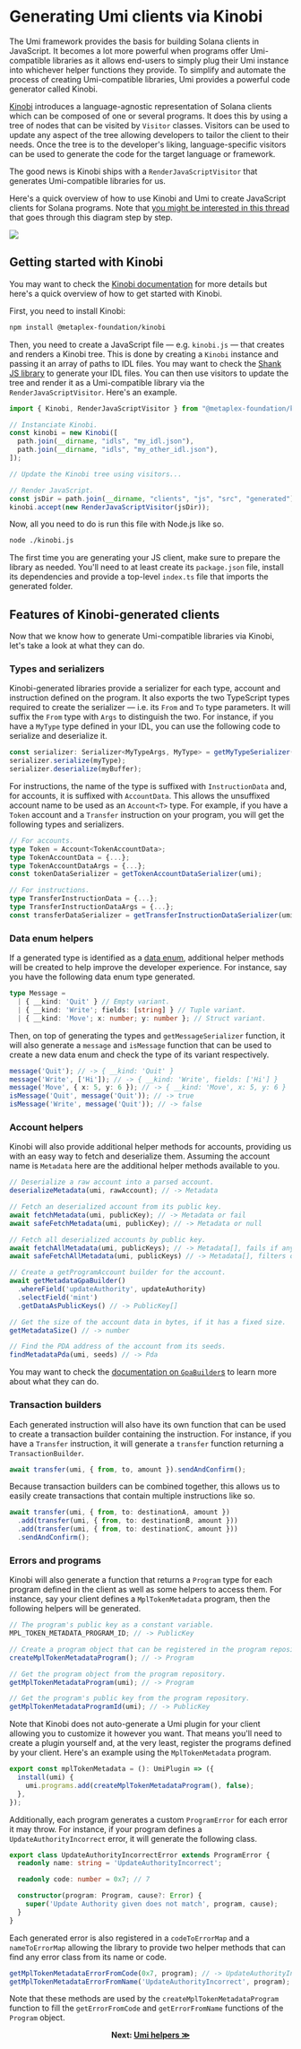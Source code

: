 # Generating Umi clients via Kinobi

The Umi framework provides the basis for building Solana clients in JavaScript. It becomes a lot more powerful when programs offer Umi-compatible libraries as it allows end-users to simply plug their Umi instance into whichever helper functions they provide. To simplify and automate the process of creating Umi-compatible libraries, Umi provides a powerful code generator called Kinobi.

[Kinobi](https://github.com/metaplex-foundation/kinobi) introduces a language-agnostic representation of Solana clients which can be composed of one or several programs. It does this by using a tree of nodes that can be visited by `Visitor` classes. Visitors can be used to update any aspect of the tree allowing developers to tailor the client to their needs. Once the tree is to the developer's liking, language-specific visitors can be used to generate the code for the target language or framework.

The good news is Kinobi ships with a `RenderJavaScriptVisitor` that generates Umi-compatible libraries for us.

Here's a quick overview of how to use Kinobi and Umi to create JavaScript clients for Solana programs. Note that [you might be interested in this thread](https://twitter.com/lorismatic/status/1637890024992833536) that goes through this diagram step by step.

![](https://pbs.twimg.com/media/Frr0StQaIAAc16a?format=jpg&name=4096x4096)

## Getting started with Kinobi

You may want to check the [Kinobi documentation](https://github.com/metaplex-foundation/kinobi) for more details but here's a quick overview of how to get started with Kinobi.

First, you need to install Kinobi:

```sh
npm install @metaplex-foundation/kinobi
```

Then, you need to create a JavaScript file — e.g. `kinobi.js` — that creates and renders a Kinobi tree. This is done by creating a `Kinobi` instance and passing it an array of paths to IDL files. You may want to check the [Shank JS library](https://github.com/metaplex-foundation/shank-js) to generate your IDL files. You can then use visitors to update the tree and render it as a Umi-compatible library via the `RenderJavaScriptVisitor`. Here's an example.

```ts
import { Kinobi, RenderJavaScriptVisitor } from "@metaplex-foundation/kinobi";

// Instanciate Kinobi.
const kinobi = new Kinobi([
  path.join(__dirname, "idls", "my_idl.json"),
  path.join(__dirname, "idls", "my_other_idl.json"),
]);

// Update the Kinobi tree using visitors...

// Render JavaScript.
const jsDir = path.join(__dirname, "clients", "js", "src", "generated");
kinobi.accept(new RenderJavaScriptVisitor(jsDir));
```

Now, all you need to do is run this file with Node.js like so.

```sh
node ./kinobi.js
```

The first time you are generating your JS client, make sure to prepare the library as needed. You'll need to at least create its `package.json` file, install its dependencies and provide a top-level `index.ts` file that imports the generated folder.

## Features of Kinobi-generated clients

Now that we know how to generate Umi-compatible libraries via Kinobi, let's take a look at what they can do.

### Types and serializers

Kinobi-generated libraries provide a serializer for each type, account and instruction defined on the program. It also exports the two TypeScript types required to create the serializer — i.e. its `From` and `To` type parameters. It will suffix the `From` type with `Args` to distinguish the two. For instance, if you have a `MyType` type defined in your IDL, you can use the following code to serialize and deserialize it.

```ts
const serializer: Serializer<MyTypeArgs, MyType> = getMyTypeSerializer(umi);
serializer.serialize(myType);
serializer.deserialize(myBuffer);
```

For instructions, the name of the type is suffixed with `InstructionData` and, for accounts, it is suffixed with `AccountData`. This allows the unsuffixed account name to be used as an `Account<T>` type. For example, if you have a `Token` account and a `Transfer` instruction on your program, you will get the following types and serializers.

```ts
// For accounts.
type Token = Account<TokenAccountData>;
type TokenAccountData = {...};
type TokenAccountDataArgs = {...};
const tokenDataSerializer = getTokenAccountDataSerializer(umi);

// For instructions.
type TransferInstructionData = {...};
type TransferInstructionDataArgs = {...};
const transferDataSerializer = getTransferInstructionDataSerializer(umi);
```

### Data enum helpers

If a generated type is identified as a [data enum](./serializers.md#data-enums), additional helper methods will be created to help improve the developer experience. For instance, say you have the following data enum type generated.

```ts
type Message = 
  | { __kind: 'Quit' } // Empty variant.
  | { __kind: 'Write'; fields: [string] } // Tuple variant.
  | { __kind: 'Move'; x: number; y: number }; // Struct variant.
```

Then, on top of generating the types and `getMessageSerializer` function, it will also generate a `message` and `isMessage` function that can be used to create a new data enum and check the type of its variant respectively.

```ts
message('Quit'); // -> { __kind: 'Quit' }
message('Write', ['Hi']); // -> { __kind: 'Write', fields: ['Hi'] }
message('Move', { x: 5, y: 6 }); // -> { __kind: 'Move', x: 5, y: 6 }
isMessage('Quit', message('Quit')); // -> true
isMessage('Write', message('Quit')); // -> false
```

### Account helpers

Kinobi will also provide additional helper methods for accounts, providing us with an easy way to fetch and deserialize them. Assuming the account name is `Metadata` here are the additional helper methods available to you.

```ts
// Deserialize a raw account into a parsed account.
deserializeMetadata(umi, rawAccount); // -> Metadata

// Fetch an deserialized account from its public key.
await fetchMetadata(umi, publicKey); // -> Metadata or fail
await safeFetchMetadata(umi, publicKey); // -> Metadata or null

// Fetch all deserialized accounts by public key.
await fetchAllMetadata(umi, publicKeys); // -> Metadata[], fails if any account is missing
await safeFetchAllMetadata(umi, publicKeys) // -> Metadata[], filters out missing accounts

// Create a getProgramAccount builder for the account.
await getMetadataGpaBuilder()
  .whereField('updateAuthority', updateAuthority)
  .selectField('mint')
  .getDataAsPublicKeys() // -> PublicKey[]

// Get the size of the account data in bytes, if it has a fixed size.
getMetadataSize() // -> number

// Find the PDA address of the account from its seeds.
findMetadataPda(umi, seeds) // -> Pda
```

You may want to check the [documentation on `GpaBuilder`s](./helpers.md#gpabuilders) to learn more about what they can do.

### Transaction builders

Each generated instruction will also have its own function that can be used to create a transaction builder containing the instruction. For instance, if you have a `Transfer` instruction, it will generate a `transfer` function returning a `TransactionBuilder`.

```ts
await transfer(umi, { from, to, amount }).sendAndConfirm();
```

Because transaction builders can be combined together, this allows us to easily create transactions that contain multiple instructions like so.

```ts
await transfer(umi, { from, to: destinationA, amount })
  .add(transfer(umi, { from, to: destinationB, amount }))
  .add(transfer(umi, { from, to: destinationC, amount }))
  .sendAndConfirm();
```

### Errors and programs

Kinobi will also generate a function that returns a `Program` type for each program defined in the client as well as some helpers to access them. For instance, say your client defines a `MplTokenMetadata` program, then the following helpers will be generated.

```ts
// The program's public key as a constant variable.
MPL_TOKEN_METADATA_PROGRAM_ID; // -> PublicKey

// Create a program object that can be registered in the program repository.
createMplTokenMetadataProgram(); // -> Program

// Get the program object from the program repository.
getMplTokenMetadataProgram(umi); // -> Program

// Get the program's public key from the program repository.
getMplTokenMetadataProgramId(umi); // -> PublicKey
```

Note that Kinobi does not auto-generate a Umi plugin for your client allowing you to customize it however you want. That means you'll need to create a plugin yourself and, at the very least, register the programs defined by your client. Here's an example using the `MplTokenMetadata` program.

```ts
export const mplTokenMetadata = (): UmiPlugin => ({
  install(umi) {
    umi.programs.add(createMplTokenMetadataProgram(), false);
  },
});
```

Additionally, each program generates a custom `ProgramError` for each error it may throw. For instance, if your program defines a `UpdateAuthorityIncorrect` error, it will generate the following class.

```ts
export class UpdateAuthorityIncorrectError extends ProgramError {
  readonly name: string = 'UpdateAuthorityIncorrect';

  readonly code: number = 0x7; // 7

  constructor(program: Program, cause?: Error) {
    super('Update Authority given does not match', program, cause);
  }
}
```

Each generated error is also registered in a `codeToErrorMap` and a `nameToErrorMap` allowing the library to provide two helper methods that can find any error class from its name or code.

```ts
getMplTokenMetadataErrorFromCode(0x7, program); // -> UpdateAuthorityIncorrectError
getMplTokenMetadataErrorFromName('UpdateAuthorityIncorrect', program); // -> UpdateAuthorityIncorrectError
```

Note that these methods are used by the `createMplTokenMetadataProgram` function to fill the `getErrorFromCode` and `getErrorFromName` functions of the `Program` object.

<p align="center">
<strong>Next: <a href="./helpers.md">Umi helpers ≫</a></strong>
</p>
